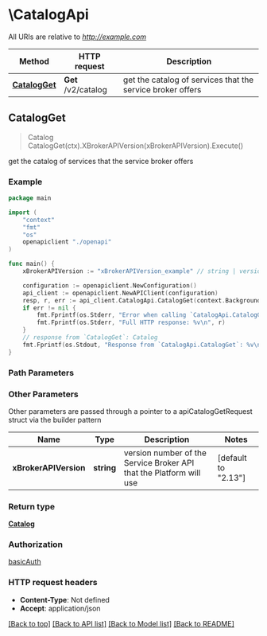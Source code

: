 # \CatalogApi

All URIs are relative to *http://example.com*

Method | HTTP request | Description
------------- | ------------- | -------------
[**CatalogGet**](CatalogApi.md#CatalogGet) | **Get** /v2/catalog | get the catalog of services that the service broker offers



## CatalogGet

> Catalog CatalogGet(ctx).XBrokerAPIVersion(xBrokerAPIVersion).Execute()

get the catalog of services that the service broker offers

### Example

```go
package main

import (
    "context"
    "fmt"
    "os"
    openapiclient "./openapi"
)

func main() {
    xBrokerAPIVersion := "xBrokerAPIVersion_example" // string | version number of the Service Broker API that the Platform will use (default to "2.13")

    configuration := openapiclient.NewConfiguration()
    api_client := openapiclient.NewAPIClient(configuration)
    resp, r, err := api_client.CatalogApi.CatalogGet(context.Background()).XBrokerAPIVersion(xBrokerAPIVersion).Execute()
    if err != nil {
        fmt.Fprintf(os.Stderr, "Error when calling `CatalogApi.CatalogGet``: %v\n", err)
        fmt.Fprintf(os.Stderr, "Full HTTP response: %v\n", r)
    }
    // response from `CatalogGet`: Catalog
    fmt.Fprintf(os.Stdout, "Response from `CatalogApi.CatalogGet`: %v\n", resp)
}
```

### Path Parameters



### Other Parameters

Other parameters are passed through a pointer to a apiCatalogGetRequest struct via the builder pattern


Name | Type | Description  | Notes
------------- | ------------- | ------------- | -------------
 **xBrokerAPIVersion** | **string** | version number of the Service Broker API that the Platform will use | [default to &quot;2.13&quot;]

### Return type

[**Catalog**](Catalog.md)

### Authorization

[basicAuth](../README.md#basicAuth)

### HTTP request headers

- **Content-Type**: Not defined
- **Accept**: application/json

[[Back to top]](#) [[Back to API list]](../README.md#documentation-for-api-endpoints)
[[Back to Model list]](../README.md#documentation-for-models)
[[Back to README]](../README.md)


